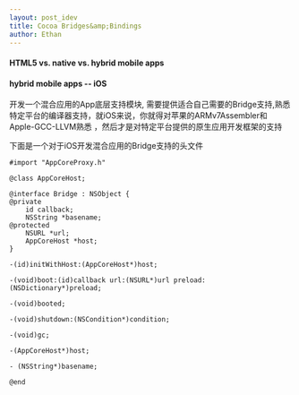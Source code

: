 ```yaml
---
layout: post_idev
title: Cocoa Bridges&amp;Bindings
author: Ethan
---
```


#### HTML5 vs. native vs. hybrid mobile apps

#### hybrid mobile apps -- iOS
开发一个混合应用的App底层支持模块, 需要提供适合自己需要的Bridge支持,熟悉特定平台的编译器支持，就iOS来说，你就得对苹果的ARMv7Assembler和Apple-GCC-LLVM熟悉
，然后才是对特定平台提供的原生应用开发框架的支持 

下面是一个对于iOS开发混合应用的Bridge支持的头文件    

>
			    
	#import "AppCoreProxy.h"
    
    @class AppCoreHost;
    
    @interface Bridge : NSObject {
    @private
    	id callback;
    	NSString *basename;
    @protected
    	NSURL *url;
    	AppCoreHost *host;
    }
    
    -(id)initWithHost:(AppCoreHost*)host;
    
    -(void)boot:(id)callback url:(NSURL*)url preload:(NSDictionary*)preload;
    
    -(void)booted;
    
    -(void)shutdown:(NSCondition*)condition;
    
    -(void)gc;
    
    -(AppCoreHost*)host;
    
    - (NSString*)basename;
    
    @end
    